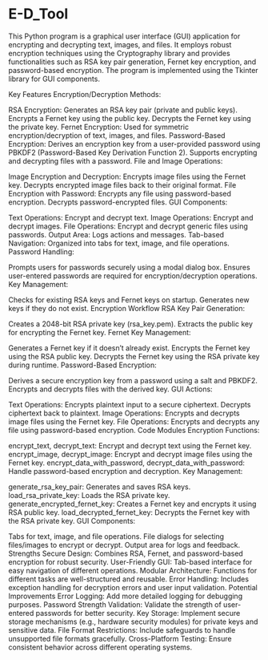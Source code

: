 # E-D_Tool
This Python program is a graphical user interface (GUI) application for encrypting and 
decrypting text, images, and files. It employs robust encryption techniques using the Cryptography
 library and provides functionalities such as RSA key pair generation, Fernet key encryption, and password-based encryption. 
The program is implemented using the Tkinter library for GUI components.

Key Features
Encryption/Decryption Methods:

RSA Encryption:
Generates an RSA key pair (private and public keys).
Encrypts a Fernet key using the public key.
Decrypts the Fernet key using the private key.
Fernet Encryption:
Used for symmetric encryption/decryption of text, images, and files.
Password-Based Encryption:
Derives an encryption key from a user-provided password using PBKDF2 (Password-Based Key Derivation Function 2).
Supports encrypting and decrypting files with a password.
File and Image Operations:

Image Encryption and Decryption:
Encrypts image files using the Fernet key.
Decrypts encrypted image files back to their original format.
File Encryption with Password:
Encrypts any file using password-based encryption.
Decrypts password-encrypted files.
GUI Components:

Text Operations:
Encrypt and decrypt text.
Image Operations:
Encrypt and decrypt images.
File Operations:
Encrypt and decrypt generic files using passwords.
Output Area:
Logs actions and messages.
Tab-based Navigation:
Organized into tabs for text, image, and file operations.
Password Handling:

Prompts users for passwords securely using a modal dialog box.
Ensures user-entered passwords are required for encryption/decryption operations.
Key Management:

Checks for existing RSA keys and Fernet keys on startup.
Generates new keys if they do not exist.
Encryption Workflow
RSA Key Pair Generation:

Creates a 2048-bit RSA private key (rsa_key.pem).
Extracts the public key for encrypting the Fernet key.
Fernet Key Management:

Generates a Fernet key if it doesn’t already exist.
Encrypts the Fernet key using the RSA public key.
Decrypts the Fernet key using the RSA private key during runtime.
Password-Based Encryption:

Derives a secure encryption key from a password using a salt and PBKDF2.
Encrypts and decrypts files with the derived key.
GUI Actions:

Text Operations:
Encrypts plaintext input to a secure ciphertext.
Decrypts ciphertext back to plaintext.
Image Operations:
Encrypts and decrypts image files using the Fernet key.
File Operations:
Encrypts and decrypts any file using password-based encryption.
Code Modules
Encryption Functions:

encrypt_text, decrypt_text: Encrypt and decrypt text using the Fernet key.
encrypt_image, decrypt_image: Encrypt and decrypt image files using the Fernet key.
encrypt_data_with_password, decrypt_data_with_password: Handle password-based encryption and decryption.
Key Management:

generate_rsa_key_pair: Generates and saves RSA keys.
load_rsa_private_key: Loads the RSA private key.
generate_encrypted_fernet_key: Creates a Fernet key and encrypts it using RSA public key.
load_decrypted_fernet_key: Decrypts the Fernet key with the RSA private key.
GUI Components:

Tabs for text, image, and file operations.
File dialogs for selecting files/images to encrypt or decrypt.
Output area for logs and feedback.
Strengths
Secure Design: Combines RSA, Fernet, and password-based encryption for robust security.
User-Friendly GUI: Tab-based interface for easy navigation of different operations.
Modular Architecture: Functions for different tasks are well-structured and reusable.
Error Handling: Includes exception handling for decryption errors and user input validation.
Potential Improvements
Error Logging:
Add more detailed logging for debugging purposes.
Password Strength Validation:
Validate the strength of user-entered passwords for better security.
Key Storage:
Implement secure storage mechanisms (e.g., hardware security modules) for private keys and sensitive data.
File Format Restrictions:
Include safeguards to handle unsupported file formats gracefully.
Cross-Platform Testing:
Ensure consistent behavior across different operating systems.

